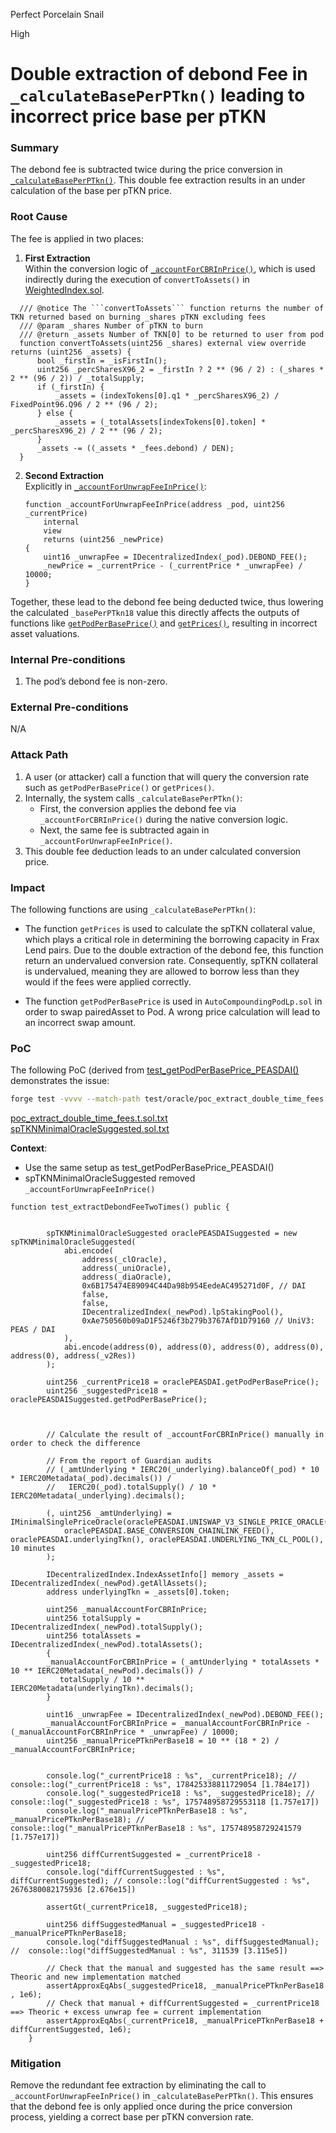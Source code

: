 Perfect Porcelain Snail

High

# Double extraction of debond Fee in `_calculateBasePerPTkn()` leading to incorrect price base per pTKN

### Summary

The debond fee is subtracted twice during the price conversion in [`_calculateBasePerPTkn()`](https://github.com/sherlock-audit/2025-01-peapods-finance/blob/main/contracts/contracts/oracle/spTKNMinimalOracle.sol#L170). This double fee extraction results in an under calculation of the base per pTKN price.

### Root Cause

The fee is applied in two places:

1. **First Extraction**  
   Within the conversion logic of [`_accountForCBRInPrice()`](https://github.com/sherlock-audit/2025-01-peapods-finance/blob/main/contracts/contracts/oracle/spTKNMinimalOracle.sol#L231), which is used indirectly during the execution of `convertToAssets()` in [WeightedIndex.sol](https://github.com/sherlock-audit/2025-01-peapods-finance/blob/main/contracts/contracts/WeightedIndex.sol#L120).

  ```Solidity
    /// @notice The ```convertToAssets``` function returns the number of TKN returned based on burning _shares pTKN excluding fees
    /// @param _shares Number of pTKN to burn
    /// @return _assets Number of TKN[0] to be returned to user from pod
    function convertToAssets(uint256 _shares) external view override returns (uint256 _assets) {
        bool _firstIn = _isFirstIn();
        uint256 _percSharesX96_2 = _firstIn ? 2 ** (96 / 2) : (_shares * 2 ** (96 / 2)) / _totalSupply;
        if (_firstIn) {
            _assets = (indexTokens[0].q1 * _percSharesX96_2) / FixedPoint96.Q96 / 2 ** (96 / 2);
        } else {
            _assets = (_totalAssets[indexTokens[0].token] * _percSharesX96_2) / 2 ** (96 / 2);
        }
        _assets -= ((_assets * _fees.debond) / DEN);
    }
  ```

2. **Second Extraction**  
   Explicitly in [`_accountForUnwrapFeeInPrice()`](https://github.com/sherlock-audit/2025-01-peapods-finance/blob/main/contracts/contracts/oracle/spTKNMinimalOracle.sol#L246):

   ```solidity
   function _accountForUnwrapFeeInPrice(address _pod, uint256 _currentPrice)
       internal
       view
       returns (uint256 _newPrice)
   {
       uint16 _unwrapFee = IDecentralizedIndex(_pod).DEBOND_FEE();
       _newPrice = _currentPrice - (_currentPrice * _unwrapFee) / 10000;
   }
   ```

Together, these lead to the debond fee being deducted twice, thus lowering the calculated `_basePerPTkn18` value this directly affects the outputs of functions like [`getPodPerBasePrice()`](https://github.com/sherlock-audit/2025-01-peapods-finance/blob/main/contracts/contracts/oracle/spTKNMinimalOracle.sol#L104C14-L104C32) and [`getPrices()`](https://github.com/sherlock-audit/2025-01-peapods-finance/blob/main/contracts/contracts/oracle/spTKNMinimalOracle.sol#L145), resulting in incorrect asset valuations.

### Internal Pre-conditions

1. The pod’s debond fee  is non-zero.

### External Pre-conditions

N/A

### Attack Path

1. A user (or attacker) call a function that will query the conversion rate  such as `getPodPerBasePrice()` or `getPrices()`.
2. Internally, the system calls `_calculateBasePerPTkn()`:
   - First, the conversion applies the debond fee via `_accountForCBRInPrice()` during the native conversion logic.
   - Next, the same fee is subtracted again in `_accountForUnwrapFeeInPrice()`.
3. This double fee deduction leads to an under calculated conversion price.

### Impact

The following functions are using  `_calculateBasePerPTkn()`:

- The function  `getPrices` is used to calculate the spTKN collateral value, which plays a critical role in determining the borrowing capacity in Frax Lend pairs. Due to the double extraction of the debond fee, this function return an undervalued conversion rate. Consequently,  spTKN collateral is undervalued, meaning they are allowed to borrow less than they would if the fees were applied correctly.

- The function `getPodPerBasePrice` is used in `AutoCompoundingPodLp.sol` in order to swap pairedAsset to Pod. A wrong price calculation will lead to an incorrect swap amount.

### PoC

The following PoC (derived from [test_getPodPerBasePrice_PEASDAI()](https://github.com/sherlock-audit/2025-01-peapods-finance/blob/main/contracts/test/oracle/spTKNMinimalOracle.t.sol#L71C14-L71C45) demonstrates the issue:


```sh
forge test -vvvv --match-path test/oracle/poc_extract_double_time_fees.t.sol --fork-url https://rpc.mevblocker.io
```

[poc_extract_double_time_fees.t.sol.txt](https://github.com/user-attachments/files/18787095/poc_extract_double_time_fees.t.sol.txt)
[spTKNMinimalOracleSuggested.sol.txt](https://github.com/user-attachments/files/18787096/spTKNMinimalOracleSuggested.sol.txt)

**Context**:
- Use the same setup as test_getPodPerBasePrice_PEASDAI()
- spTKNMinimalOracleSuggested removed `_accountForUnwrapFeeInPrice()`

```Solidity
function test_extractDebondFeeTwoTimes() public {


        spTKNMinimalOracleSuggested oraclePEASDAISuggested = new spTKNMinimalOracleSuggested(
            abi.encode(
                address(_clOracle),
                address(_uniOracle),
                address(_diaOracle),
                0x6B175474E89094C44Da98b954EedeAC495271d0F, // DAI
                false,
                false,
                IDecentralizedIndex(_newPod).lpStakingPool(),
                0xAe750560b09aD1F5246f3b279b3767AfD1D79160 // UniV3: PEAS / DAI
            ),
            abi.encode(address(0), address(0), address(0), address(0), address(0), address(_v2Res))
        );

        uint256 _currentPrice18 = oraclePEASDAI.getPodPerBasePrice();
        uint256 _suggestedPrice18 = oraclePEASDAISuggested.getPodPerBasePrice();

        
        
        // Calculate the result of _accountForCBRInPrice() manually in order to check the difference 

        // From the report of Guardian audits
        // (_amtUnderlying * IERC20(_underlying).balanceOf(_pod) * 10 * IERC20Metadata(_pod).decimals()) /
        //   IERC20(_pod).totalSupply() / 10 * IERC20Metadata(_underlying).decimals();
        
        (, uint256 _amtUnderlying) = IMinimalSinglePriceOracle(oraclePEASDAI.UNISWAP_V3_SINGLE_PRICE_ORACLE()).getPriceUSD18(
            oraclePEASDAI.BASE_CONVERSION_CHAINLINK_FEED(), oraclePEASDAI.underlyingTkn(), oraclePEASDAI.UNDERLYING_TKN_CL_POOL(), 10 minutes
        );
    
        IDecentralizedIndex.IndexAssetInfo[] memory _assets = IDecentralizedIndex(_newPod).getAllAssets();
        address underlyingTkn = _assets[0].token;
        
        uint256 _manualAccountForCBRInPrice;
        uint256 totalSupply = IDecentralizedIndex(_newPod).totalSupply();
        uint256 totalAssets = IDecentralizedIndex(_newPod).totalAssets();
        {
        _manualAccountForCBRInPrice = (_amtUnderlying * totalAssets * 10 ** IERC20Metadata(_newPod).decimals()) /
           totalSupply / 10 ** IERC20Metadata(underlyingTkn).decimals();
        }

        uint16 _unwrapFee = IDecentralizedIndex(_newPod).DEBOND_FEE();
        _manualAccountForCBRInPrice = _manualAccountForCBRInPrice - (_manualAccountForCBRInPrice * _unwrapFee) / 10000;
        uint256 _manualPricePTknPerBase18 = 10 ** (18 * 2) / _manualAccountForCBRInPrice;


        console.log("_currentPrice18 : %s", _currentPrice18); // console::log("_currentPrice18 : %s", 178425338811729054 [1.784e17])
        console.log("_suggestedPrice18 : %s", _suggestedPrice18); // console::log("_suggestedPrice18 : %s", 175748958729553118 [1.757e17])
        console.log("_manualPricePTknPerBase18 : %s", _manualPricePTknPerBase18); //  console::log("_manualPricePTknPerBase18 : %s", 175748958729241579 [1.757e17]) 

        uint256 diffCurrentSuggested = _currentPrice18 - _suggestedPrice18;
        console.log("diffCurrentSuggested : %s", diffCurrentSuggested); // console::log("diffCurrentSuggested : %s", 2676380082175936 [2.676e15])

        assertGt(_currentPrice18, _suggestedPrice18);

        uint256 diffSuggestedManual = _suggestedPrice18 - _manualPricePTknPerBase18;
        console.log("diffSuggestedManual : %s", diffSuggestedManual); //  console::log("diffSuggestedManual : %s", 311539 [3.115e5]) 

        // Check that the manual and suggested has the same result ==> Theoric and new implementation matched
        assertApproxEqAbs(_suggestedPrice18, _manualPricePTknPerBase18 , 1e6);
        // Check that manual + diffCurrentSuggested = _currentPrice18 ==> Theoric + excess unwrap fee = current implementation
        assertApproxEqAbs(_currentPrice18, _manualPricePTknPerBase18 + diffCurrentSuggested, 1e6);
    }
```


### Mitigation

Remove the redundant fee extraction by eliminating the call to `_accountForUnwrapFeeInPrice()` in `_calculateBasePerPTkn()`. This ensures that the debond fee is only applied once during the price conversion process, yielding a correct base per pTKN conversion rate.

